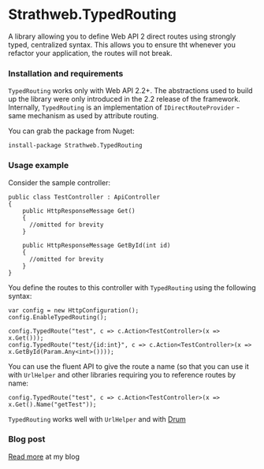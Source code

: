 Strathweb.TypedRouting
======================

A library allowing you to define Web API 2 direct routes using strongly typed, centralized syntax. This allows you to ensure tht whenever you refactor your application, the routes will not break.

### Installation and requirements

`TypedRouting` works only with Web API 2.2+. The abstractions used to build up the library were only introduced in the 2.2 release of the framework. Internally, `TypedRouting` is an implementation of `IDirectRouteProvider` - same mechanism as used by attribute routing.

You can grab the package from Nuget:

    install-package Strathweb.TypedRouting

### Usage example

Consider the sample controller:

    public class TestController : ApiController 
    {
        public HttpResponseMessage Get()
        {
          //omitted for brevity
        }
        
        public HttpResponseMessage GetById(int id)
        {
          //omitted for brevity
        }
    }

You define the routes to this controller with `TypedRouting` using the following syntax:

    var config = new HttpConfiguration();
    config.EnableTypedRouting();
 
    config.TypedRoute("test", c => c.Action<TestController>(x => x.Get()));
    config.TypedRoute("test/{id:int}", c => c.Action<TestController>(x => x.GetById(Param.Any<int>())));

You can use the fluent API to give the route a name (so that you can use it with `UrlHelper` and other libraries requiring you to reference routes by name:

    config.TypedRoute("test", c => c.Action<TestController>(x => x.Get().Name("getTest"));
    
`TypedRouting` works well with `UrlHelper` and with [Drum](https://github.com/pmhsfelix/drum)

### Blog post

[Read more](http://www.strathweb.com/2014/07/building-strongly-typed-route-provider-asp-net-web-api/) at my blog
